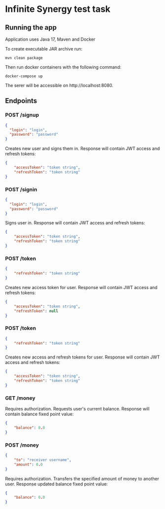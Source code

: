 # Infinite Synergy test task

## Running the app
Application uses Java 17, Maven and Docker

To create executable JAR archive run:
```console
mvn clean package
```

Then run docker containers with the following command:
```consioe
docker-compose up
```

The serer will be accessible on http://localhost:8080.

## Endpoints
### POST /signup
```json
{
  "login": "login",
  "password": "password"
}
```

Creates new user and signs them in. Response will contain JWT access and refresh tokens:
```json
{
    "accessToken": "token string",
    "refreshToken": "token string"
}
```

### POST /signin
```json
{
  "login": "login",
  "password": "password"
}
```

Signs user in. Response will contain JWT access and refresh tokens:
```json
{
    "accessToken": "token string",
    "refreshToken": "token string"
}
```

### POST /token
```json
{
    "refreshToken": "token string"
}
```

Creates new access token for user. Response will contain JWT access and refresh tokens:
```json
{
    "accessToken": "token string",
    "refreshToken": null
}
```

### POST /token
```json
{
    "refreshToken": "token string"
}
```

Creates new access and refresh tokens for user. Response will contain JWT access and refresh tokens:
```json
{
    "accessToken": "token string",
    "refreshToken": "token string"
}
```

### GET /money
Requires authorization.
Requests user's current balance. Response will contain balance fixed point value:
```json
{
    "balance": 0.0
}
```

### POST /money
```json
{
    "to": "receiver username",
    "amount": 0.0
}
```

Requires authorization.
Transfers the specified amount of money to another user. Response updated balance fixed point value:
```json
{
    "balance": 0.0
}
